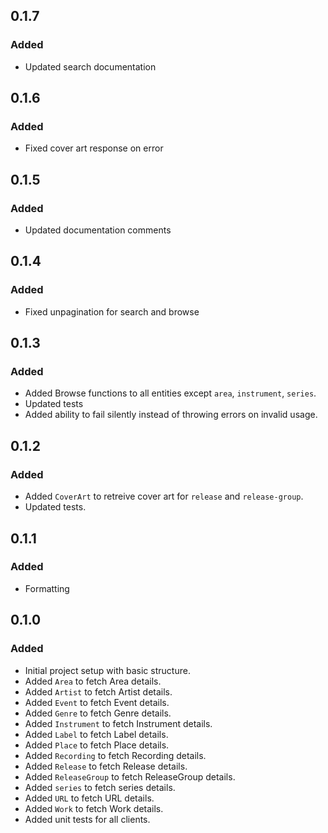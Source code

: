 ## 0.1.7

### Added
- Updated search documentation

## 0.1.6

### Added
- Fixed cover art response on error

## 0.1.5

### Added
- Updated documentation comments

## 0.1.4

### Added
- Fixed unpagination for search and browse

## 0.1.3

### Added
- Added Browse functions to all entities except `area`, `instrument`, `series`.
- Updated tests
- Added ability to fail silently instead of throwing errors on invalid usage.

## 0.1.2

### Added
- Added `CoverArt` to retreive cover art for `release` and `release-group`.
- Updated tests.

## 0.1.1

### Added
- Formatting


## 0.1.0

### Added
- Initial project setup with basic structure.
- Added `Area` to fetch Area details.
- Added `Artist` to fetch Artist details.
- Added `Event` to fetch Event details.
- Added `Genre` to fetch Genre details.
- Added `Instrument` to fetch Instrument details.
- Added `Label` to fetch Label details.
- Added `Place` to fetch Place details.
- Added `Recording` to fetch Recording details.
- Added `Release` to fetch Release details.
- Added `ReleaseGroup` to fetch ReleaseGroup details.
- Added `series` to fetch series details.
- Added `URL` to fetch URL details.
- Added `Work` to fetch Work details.
- Added unit tests for all clients.

